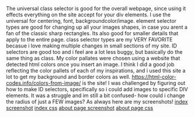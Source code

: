 The universal class selector is good for the overall webpage, since using it effects everything on the site accept for your div elements. I use the universal for centering, font, backgroundcolor/image. element selector types are good for changing up all your images shapes, in case you arent a fan of the classic sharp rectangles. Its also good for smaller details that apply to the entire page. class selector types are my VERY FAVORITE becasue i love making multiple changes in small sections of my site. ID selectors are good too and i feel are a lot less buggy, but basically do the same thing as class. My color pallates were chosen using a website that detected html colors once you insert an image. I think I did a good job reflecting the color pallets of each of my inspirations, and i used this site a lot to get my background and border colors as well. https://html-color-codes.info/colors-from-image/ is the site! I was challenged by figuring out how to make ID selectors, specifically so i could add images to specific DIV elements. It was a struggle and im still a bit confused- how could i change the radius of just a FEW images? 
As always here are my screenshots!
[index screenshot](./images/index%20screenshot.PNG)
[index css](./images/index%20css.PNG)
[about page screenshot](./images/about%20screenshot.PNG)
[about page css](./images/about%20css.PNG)